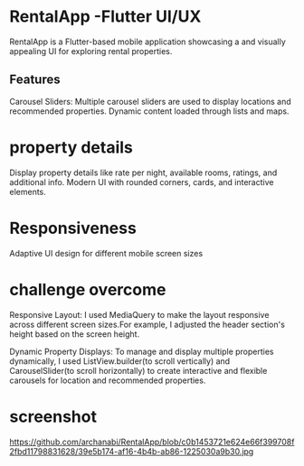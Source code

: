 # RentalApp -Flutter UI/UX
RentalApp is a Flutter-based mobile application showcasing a  and visually appealing UI for exploring rental properties.
## Features
Carousel Sliders:
Multiple carousel sliders are used to display locations and recommended properties.
Dynamic content loaded through lists and maps.
# property details
Display property details like rate per night, available rooms, ratings, and additional info.
Modern UI with rounded corners, cards, and interactive elements.
# Responsiveness
Adaptive UI design for different mobile screen sizes 
# challenge overcome
Responsive Layout: I used MediaQuery to make the layout responsive across different screen sizes.For example, I adjusted the header section's height based on the screen height.

Dynamic Property Displays: To manage and display multiple properties dynamically, I used ListView.builder(to scroll vertically) and CarouselSlider(to scroll horizontally) to create interactive and flexible carousels for location and recommended properties.
# screenshot
https://github.com/archanabi/RentalApp/blob/c0b1453721e624e66f399708f2fbd11798831628/39e5b174-af16-4b4b-ab86-1225030a9b30.jpg


